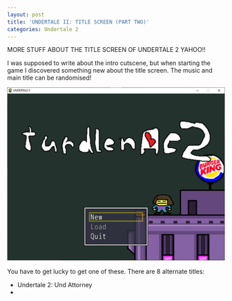 ```yaml
---
layout: post
title: 'UNDERTALE II: TITLE SCREEN (PART TWO)'
categories: Undertale 2
---
```

MORE STUFF ABOUT THE TITLE SCREEN OF UNDERTALE 2 YAHOO!!

I was supposed to write about the intro cutscene, but when starting the game I discovered something new about the title screen. The music and main title can be randomised!

![](../images/turdlenac2.png)

You have to get lucky to get one of these. There are 8 alternate titles:

 - Undertale 2: Und Attorney
 - 

<!--stackedit_data:
eyJoaXN0b3J5IjpbLTEzMzg4MjEyNTgsNjkyOTk2NTgwLC0xNz
Y1OTEzOTI0LC0xNjE0NzE2NzRdfQ==
-->